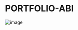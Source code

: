 # PORTFOLIO-ABI

![image](https://github.com/user-attachments/assets/a3dd93da-3617-426f-9c23-75fbd7de437f)


